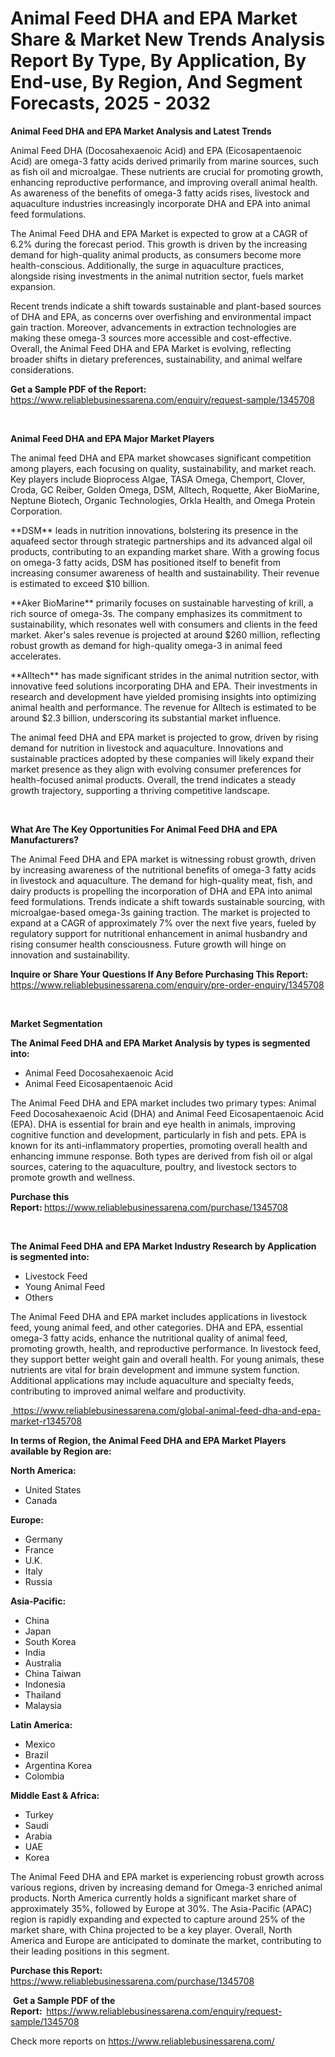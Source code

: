 <p><h1>Animal Feed DHA and EPA Market Share & Market New Trends Analysis Report By Type, By Application, By End-use, By Region, And Segment Forecasts, 2025 - 2032</h1></p><p><strong>Animal Feed DHA and EPA Market Analysis and Latest Trends</strong></p>
<p><p>Animal Feed DHA (Docosahexaenoic Acid) and EPA (Eicosapentaenoic Acid) are omega-3 fatty acids derived primarily from marine sources, such as fish oil and microalgae. These nutrients are crucial for promoting growth, enhancing reproductive performance, and improving overall animal health. As awareness of the benefits of omega-3 fatty acids rises, livestock and aquaculture industries increasingly incorporate DHA and EPA into animal feed formulations.</p><p>The Animal Feed DHA and EPA Market is expected to grow at a CAGR of 6.2% during the forecast period. This growth is driven by the increasing demand for high-quality animal products, as consumers become more health-conscious. Additionally, the surge in aquaculture practices, alongside rising investments in the animal nutrition sector, fuels market expansion. </p><p>Recent trends indicate a shift towards sustainable and plant-based sources of DHA and EPA, as concerns over overfishing and environmental impact gain traction. Moreover, advancements in extraction technologies are making these omega-3 sources more accessible and cost-effective. Overall, the Animal Feed DHA and EPA Market is evolving, reflecting broader shifts in dietary preferences, sustainability, and animal welfare considerations.</p></p>
<p><strong>Get a Sample PDF of the Report:&nbsp;</strong> <a href="https://www.reliablebusinessarena.com/enquiry/request-sample/1345708?utm_campaign=2530&utm_medium=2&utm_source=Github&utm_content=ia&utm_term=03042025&utm_id=animal-feed-dha-and-epa">https://www.reliablebusinessarena.com/enquiry/request-sample/1345708</a></p>
<p>&nbsp;</p>
<p><strong>Animal Feed DHA and EPA Major Market Players</strong></p>
<p><p>The animal feed DHA and EPA market showcases significant competition among players, each focusing on quality, sustainability, and market reach. Key players include Bioprocess Algae, TASA Omega, Chemport, Clover, Croda, GC Reiber, Golden Omega, DSM, Alltech, Roquette, Aker BioMarine, Neptune Biotech, Organic Technologies, Orkla Health, and Omega Protein Corporation.</p><p>**DSM** leads in nutrition innovations, bolstering its presence in the aquafeed sector through strategic partnerships and its advanced algal oil products, contributing to an expanding market share. With a growing focus on omega-3 fatty acids, DSM has positioned itself to benefit from increasing consumer awareness of health and sustainability. Their revenue is estimated to exceed $10 billion.</p><p>**Aker BioMarine** primarily focuses on sustainable harvesting of krill, a rich source of omega-3s. The company emphasizes its commitment to sustainability, which resonates well with consumers and clients in the feed market. Aker's sales revenue is projected at around $260 million, reflecting robust growth as demand for high-quality omega-3 in animal feed accelerates.</p><p>**Alltech** has made significant strides in the animal nutrition sector, with innovative feed solutions incorporating DHA and EPA. Their investments in research and development have yielded promising insights into optimizing animal health and performance. The revenue for Alltech is estimated to be around $2.3 billion, underscoring its substantial market influence.</p><p>The animal feed DHA and EPA market is projected to grow, driven by rising demand for nutrition in livestock and aquaculture. Innovations and sustainable practices adopted by these companies will likely expand their market presence as they align with evolving consumer preferences for health-focused animal products. Overall, the trend indicates a steady growth trajectory, supporting a thriving competitive landscape.</p></p>
<p>&nbsp;</p>
<p><strong>What Are The Key Opportunities For Animal Feed DHA and EPA Manufacturers?</strong></p>
<p><p>The Animal Feed DHA and EPA market is witnessing robust growth, driven by increasing awareness of the nutritional benefits of omega-3 fatty acids in livestock and aquaculture. The demand for high-quality meat, fish, and dairy products is propelling the incorporation of DHA and EPA into animal feed formulations. Trends indicate a shift towards sustainable sourcing, with microalgae-based omega-3s gaining traction. The market is projected to expand at a CAGR of approximately 7% over the next five years, fueled by regulatory support for nutritional enhancement in animal husbandry and rising consumer health consciousness. Future growth will hinge on innovation and sustainability.</p></p>
<p><strong>Inquire or Share Your Questions If Any Before Purchasing This Report:</strong> <a href="https://www.reliablebusinessarena.com/enquiry/pre-order-enquiry/1345708?utm_campaign=2530&utm_medium=2&utm_source=Github&utm_content=ia&utm_term=03042025&utm_id=animal-feed-dha-and-epa">https://www.reliablebusinessarena.com/enquiry/pre-order-enquiry/1345708</a></p>
<p>&nbsp;</p>
<p><strong>Market Segmentation</strong></p>
<p><strong>The Animal Feed DHA and EPA Market Analysis by types is segmented into:</strong></p>
<p><ul><li>Animal Feed Docosahexaenoic Acid</li><li>Animal Feed Eicosapentaenoic Acid</li></ul></p>
<p><p>The Animal Feed DHA and EPA market includes two primary types: Animal Feed Docosahexaenoic Acid (DHA) and Animal Feed Eicosapentaenoic Acid (EPA). DHA is essential for brain and eye health in animals, improving cognitive function and development, particularly in fish and pets. EPA is known for its anti-inflammatory properties, promoting overall health and enhancing immune response. Both types are derived from fish oil or algal sources, catering to the aquaculture, poultry, and livestock sectors to promote growth and wellness.</p></p>
<p><strong>Purchase this Report:&nbsp;</strong><a href="https://www.reliablebusinessarena.com/purchase/1345708?utm_campaign=2530&utm_medium=2&utm_source=Github&utm_content=ia&utm_term=03042025&utm_id=animal-feed-dha-and-epa">https://www.reliablebusinessarena.com/purchase/1345708</a></p>
<p>&nbsp;</p>
<p><strong>The Animal Feed DHA and EPA Market Industry Research by Application is segmented into:</strong></p>
<p><ul><li>Livestock Feed</li><li>Young Animal Feed</li><li>Others</li></ul></p>
<p><p>The Animal Feed DHA and EPA market includes applications in livestock feed, young animal feed, and other categories. DHA and EPA, essential omega-3 fatty acids, enhance the nutritional quality of animal feed, promoting growth, health, and reproductive performance. In livestock feed, they support better weight gain and overall health. For young animals, these nutrients are vital for brain development and immune system function. Additional applications may include aquaculture and specialty feeds, contributing to improved animal welfare and productivity.</p></p>
<p><a href="https://www.reliablebusinessarena.com/global-animal-feed-dha-and-epa-market-r1345708?utm_campaign=2530&utm_medium=2&utm_source=Github&utm_content=ia&utm_term=03042025&utm_id=animal-feed-dha-and-epa">&nbsp;https://www.reliablebusinessarena.com/global-animal-feed-dha-and-epa-market-r1345708</a></p>
<p><strong>In terms of Region, the Animal Feed DHA and EPA Market Players available by Region are:</strong></p>
<p>
    <p> <strong> North America: </strong>
        <ul>
            <li>United States</li>
            <li>Canada</li>
        </ul>
        </p> 
    <p> <strong> Europe: </strong>
        <ul>
            <li>Germany</li>
            <li>France</li>
            <li>U.K.</li>
            <li>Italy</li>
            <li>Russia</li>
        </ul>
        </p> 
    <p> <strong> Asia-Pacific: </strong>
        <ul>
            <li>China</li>
            <li>Japan</li>
            <li>South Korea</li>
            <li>India</li>
            <li>Australia</li>
            <li>China Taiwan</li>
            <li>Indonesia</li>
            <li>Thailand</li>
            <li>Malaysia</li>
        </ul>
        </p> 
    <p> <strong> Latin America: </strong>
        <ul>
            <li>Mexico</li>
            <li>Brazil</li>
            <li>Argentina Korea</li>
            <li>Colombia</li>
        </ul>
        </p> 
    <p> <strong> Middle East & Africa: </strong>
        <ul>
            <li>Turkey</li>
            <li>Saudi</li>
            <li>Arabia</li>
            <li>UAE</li>
            <li>Korea</li>
        </ul>
    </p>
    </p>
<p><p>The Animal Feed DHA and EPA market is experiencing robust growth across various regions, driven by increasing demand for Omega-3 enriched animal products. North America currently holds a significant market share of approximately 35%, followed by Europe at 30%. The Asia-Pacific (APAC) region is rapidly expanding and expected to capture around 25% of the market share, with China projected to be a key player. Overall, North America and Europe are anticipated to dominate the market, contributing to their leading positions in this segment.</p></p>
<p><strong>Purchase this Report: </strong><a href="https://www.reliablebusinessarena.com/purchase/1345708?utm_campaign=2530&utm_medium=2&utm_source=Github&utm_content=ia&utm_term=03042025&utm_id=animal-feed-dha-and-epa">https://www.reliablebusinessarena.com/purchase/1345708</a></p>
<p>&nbsp;<strong>Get a Sample PDF of the Report:&nbsp;&nbsp;</strong><a href="https://www.reliablebusinessarena.com/enquiry/request-sample/1345708?utm_campaign=2530&utm_medium=2&utm_source=Github&utm_content=ia&utm_term=03042025&utm_id=animal-feed-dha-and-epa">https://www.reliablebusinessarena.com/enquiry/request-sample/1345708</a></p>
<p><strong></strong></p>
<p>Check more reports on <a href="https://www.reliablebusinessarena.com/?utm_campaign=2530&utm_medium=2&utm_source=Github&utm_content=ia&utm_term=03042025&utm_id=animal-feed-dha-and-epa">https://www.reliablebusinessarena.com/</a></p>